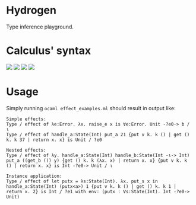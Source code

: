 # Hydrogen
Type inference playground.

# Calculus' syntax
<img src="https://render.githubusercontent.com/render/math?math=\text{var} \ni x,\dots">

<img src="https://render.githubusercontent.com/render/math?math=\text{tvar} \ni \alpha,\dots">

<img src="https://render.githubusercontent.com/render/math?math=\text{type} \ni \tau \Coloneqq \alpha \mid \text{Int} \mid \tau \rightarrow \tau">

<img src="https://render.githubusercontent.com/render/math?math=\text{expr} \ni e \Coloneqq x \mid n \mid \lambda x . e \mid \text{fun} f x . e \mid e \: e \mid \text{let} x = e \: \text{in} \: e">

# Usage
Simply running `ocaml effect_examples.ml` should result in output like:
```
Simple effects:
Type / effect of λe:Error. λx. raise_e x is ∀e:Error. Unit -?e0-> b / ι
Type / effect of handle_a:State(Int) put_a 21 {put v k. k () | get () k. k 37 | return x. x} is Unit / ?e0

Nested effects:
Type / effect of λy. handle_a:State(Int) handle_b:State(Int -ι-> Int) put_a ((get_b ()) y) {get () k. k (λx. x) | return x. x} {put v k. k () | return x. x} is Int -?e0-> Unit / ι

Instance application:
Type / effect of let putx = λs:State(Int). λx. put_s x in handle_a:State(Int) (putx<a>) 1 {put v k. k () | get () k. k 1 | return x. 2} is Int / ?e1 with env: (putx : ∀s:State(Int). Int -?e0-> Unit)
```
